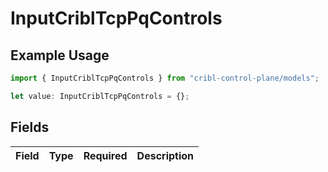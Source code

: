 # InputCriblTcpPqControls

## Example Usage

```typescript
import { InputCriblTcpPqControls } from "cribl-control-plane/models";

let value: InputCriblTcpPqControls = {};
```

## Fields

| Field       | Type        | Required    | Description |
| ----------- | ----------- | ----------- | ----------- |